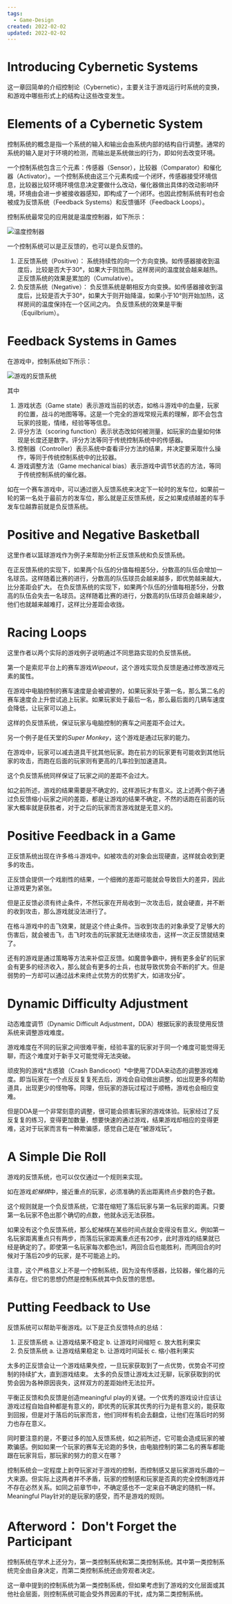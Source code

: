 ```yaml
---
tags:
  - Game-Design
created: 2022-02-02
updated: 2022-02-02
---
```


# Introducing Cybernetic Systems

这一章回简单的介绍控制论（Cybernetic），主要关注于游戏运行时系统的变换，和游戏中哪些形式上的结构让这些改变发生。

# Elements of a Cybernetic System

控制系统的概念是指一个系统的输入和输出会由系统内部的结构自行调整。通常的系统的输入是对于环境的检测，而输出是系统做出的行为，即如何去改变环境。

一个控制系统包含三个元素：传感器（Sensor），比较器（Comparator）和催化器（Activator）。一个控制系统由这三个元素构成一个闭环，传感器接受环境信息，比较器比较环境环境信息决定要做什么改动，催化器做出具体的改动影响环境，环境由会进一步被接收器感知，即构成了一个闭环。也因此控制系统有时也会被成为反馈系统（Feedback Systems）和反馈循环（Feedback Loops）。

控制系统最常见的应用就是温度控制器，如下所示：

![温度控制器](Ch%2018%20Games%20as%20Cybernetic%20Systems/2020-03-21-16-39-19.png)

一个控制系统可以是正反馈的，也可以是负反馈的。

1. 正反馈系统（Positive）：
    系统持续性的向一个方向变换。如传感器接收到温度后，比较是否大于30°，如果大于则加热。这样房间的温度就会越来越热。
    正反馈系统的效果是累加的（Cumulative）。
2. 负反馈系统（Negative）：
   负反馈系统是朝相反方向变换。如传感器接收到温度后，比较是否大于30°，如果大于则开始降温，如果小于10°则开始加热，这样房间的温度保持在一个区间之内。
   负反馈系统的效果是平衡（Equilbrium）。

# Feedback Systems in Games

在游戏中，控制系统如下所示：

![游戏的反馈系统](Ch%2018%20Games%20as%20Cybernetic%20Systems/2020-03-21-16-50-28.png)

其中
1. 游戏状态（Game state）表示游戏当前的状态，如格斗游戏中的血量，玩家的位置，战斗的地图等等。这是一个完全的游戏常规元素的理解，即不会包含玩家的技能，情绪，经验等等信息。
2. 评分方法（scoring function）表示状态改如何被测量，如玩家的血量如何体现是长度还是数字。评分方法等同于传统控制系统中的传感器。
3. 控制器（Controller）表示系统中查看评分方法的结果，并决定要采取什么操作，等同于传统控制系统中的比较器。
4. 游戏调整方法（Game mechanical bias）表示游戏中调节状态的方法，等同于传统控制系统的催化器。

如在一个赛车游戏中，可以通过嵌入反馈系统来决定下一轮时的发车位，如果前一轮的第一名处于最前方的发车位，那么就是正反馈系统，反之如果成绩越差的车手发车位越靠前就是负反馈系统。

# Positive and Negative Basketball

这里作者以篮球游戏作为例子来帮助分析正反馈系统和负反馈系统。

在正反馈系统的实现下，如果两个队伍的分值每相差5分，分数高的队伍会增加一名球员。这样随着比赛的进行，分数高的队伍球员会越来越多，即优势越来越大，比分差距会扩大。
在负反馈系统的实现下，如果两个队伍的分值每相差5分，分数高的队伍会失去一名球员。这样随着比赛的进行，分数高的队伍球员会越来越少，他们也就越来越难打，这样比分差距会收拢。

# Racing Loops

这里作者以两个实际的游戏例子说明通过不同思路实现的负反馈系统。

第一个是索尼平台上的赛车游戏*Wipeout*，这个游戏实现负反馈是通过修改游戏元素的属性。

在游戏中电脑控制的赛车速度是会被调整的，如果玩家处于第一名，那么第二名的赛车速度会上升尝试追上玩家。如果玩家处于最后一名，那么最后面的几辆车速度会降低，让玩家可以追上。

这样的负反馈系统，保证玩家与电脑控制的赛车之间差距不会过大。

另一个例子是任天堂的*Super Monkey*，这个游戏是通过玩家的能力。

在游戏中，玩家可以减去道具干扰其他玩家。跑在前方的玩家更有可能收到其他玩家的攻击，而跑在后面的玩家则有更高的几率捡到加速道具。

这个负反馈系统同样保证了玩家之间的差距不会过大。

如之前所述，游戏的结果需要是不确定的，这样游玩才有意义。这上述两个例子通过负反馈缩小玩家之间的差距，都是让游戏的结果不确定，不然的话跑在前面的玩家大概率就是获胜者，对于之后的玩家而言游戏就是无意义的。

# Positive Feedback in a Game

正反馈系统出现在许多格斗游戏中。如被攻击的对象会出现硬直，这样就会收到更多的攻击。

正反馈会提供一个戏剧性的结果，一个细微的差距可能就会导致巨大的差异，因此让游戏更为紧张。

但是正反馈必须有终止条件，不然玩家在开局收到一次攻击后，就会硬直，并不断的收到攻击，那么游戏就没法进行了。

在格斗游戏中的击飞效果，就是这个终止条件。当收到攻击的对象承受了足够大的伤害后，就会被击飞，击飞时攻击的玩家就无法继续攻击，这样一次正反馈就结束了。

还有的游戏是通过策略等方法来补偿正反馈。如魔兽争霸中，拥有更多金矿的玩家会有更多的经济收入，那么就会有更多的士兵，也就导致优势会不断的扩大。但是弱势的一方却可以通过战术来终止优势方的优势扩大，如进攻分矿。

# Dynamic Difficulty Adjustment

动态难度调节（Dynamic Difficult Adjustment，DDA）根据玩家的表现使用反馈系统来调整游戏难度。

游戏难度在不同的玩家之间很难平衡，经验丰富的玩家对于同一个难度可能觉得无聊，而这个难度对于新手又可能觉得无法突破。

顽皮狗的游戏*古惑狼（Crash Bandicoot）*中使用了DDA来动态的调整游戏难度。即当玩家在一个点反反复复死去后，游戏会自动做出调整，如出现更多的帮助道具，出现更少的怪物等。同理，但玩家的游玩过程过于顺畅，游戏也会相应变难。

但是DDA是一个非常刻意的调整，很可能会损害玩家的游戏体验。玩家经过了反反复复的练习，变得更加数量，想要快速的通过游戏，结果游戏却相应的变得更难，这对于玩家而言有一种欺骗感，感觉自己是在“被游戏玩”。

# A Simple Die Roll

游戏的反馈系统，也可以仅仅通过一个规则来实现。

如在游戏*蛇梯棋*中，接近重点的玩家，必须准确的丢出距离终点步数的色子数。

这个规则就是一个负反馈系统，它潜在缩短了落后玩家与第一名玩家的距离。只要第一名玩家不色出那个确切的点数，他就永远无法获胜。

如果没有这个负反馈系统，那么蛇梯棋在某些时间点就会变得没有意义。例如第一名玩家距离重点只有两步，而落后玩家距离重点还有20步，此时游戏的结果就已经是确定的了。即使第一名玩家每次都色出1，两回合后也能胜利，而两回合的时候对于落后20步的玩家，是不可能追上的。

注意，这个严格意义上不是一个控制系统，因为没有传感器，比较器，催化器的元素存在。但它的思想仍然是控制系统其中负反馈的思想。

# Putting Feedback to Use

反馈系统可以帮助平衡游戏。以下是正负反馈特点的总结：

1. 正反馈系统
   a. 让游戏结果不稳定
   b. 让游戏时间缩短
   c. 放大胜利果实
2. 负反馈系统
   a. 让游戏结果稳定
   b. 让游戏时间延长
   c. 缩小胜利果实

太多的正反馈会让一个游戏结果失控，一旦玩家获取到了一点优势，优势会不可控制的持续扩大，直到游戏结束。
太多的负反馈让游戏太过无聊，玩家获取到的优势会因为各种原因丧失，这样双方的差距始终无法拉开。

平衡正反馈和负反馈是创造meaningful play的关键。一个优秀的游戏设计应该让游戏过程自始自种都是有意义的，即优秀的玩家其优秀的行为是有意义的，能获取到回报，但是对于落后的玩家而言，他们同样有机会去翻盘，让他们在落后时的努力也存在意义。

同时要注意的是，不要过多的加入反馈系统，如之前所述，它可能会造成玩家的被欺骗感。例如如果一个玩家的赛车无论跑的多快，由电脑控制的第二名的赛车都能跟在玩家背后，那玩家的努力的意义在哪？

控制系统会一定程度上剥夺玩家对于游戏的控制，而控制感又是玩家游戏乐趣的一大来源。但实际上这两者并不矛盾，玩家的控制感和玩家是否真的完全控制游戏并不存在必然关系。如同之前章节中，不确定感也不一定来自不确定的随机一样。Meaningful Play针对的是玩家的感受，而不是游戏的规则。

# Afterword： Don't Forget the Participant

控制系统在学术上还分为，第一类控制系统和第二类控制系统。其中第一类控制系统完全由自身决定，而第二类控制系统还由旁观者决定。

这一章中提到的控制系统为第一类控制系统，但如果考虑到了游戏的文化层面或其他社会层面，则控制系统可能会受外界因素的干扰，成为第二类控制系统。
